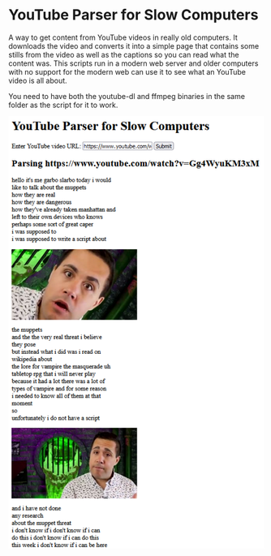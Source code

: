 # YouTube Parser for Slow Computers
A way to get content from YouTube videos in really old computers. It downloads the video and converts it into a simple page that contains some stills from the video as well as the captions so you can read what the content was. This scripts run in a modern web server and older computers with no support for the modern web can use it to see what an YouTube video is all about.

You need to have both the youtube-dl and ffmpeg binaries in the same folder as the script for it to work.

![Example output](example.png?raw=true "Title")


